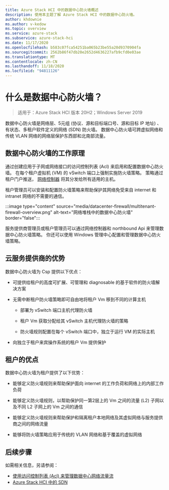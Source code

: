```yaml
---
title: Azure Stack HCI 中的数据中心防火墙概述
description: 使用本主题了解 Azure Stack HCI 中的数据中心防火墙。
author: khdownie
ms.author: v-kedow
ms.topic: overview
ms.service: azure-stack
ms.subservice: azure-stack-hci
ms.date: 11/17/2020
ms.openlocfilehash: b583c07fca54251ba065b23be55a20d9370904fa
ms.sourcegitcommit: 2562b86f47db20e2652d4636227afb9cfd0e03ae
ms.translationtype: MT
ms.contentlocale: zh-CN
ms.lasthandoff: 11/18/2020
ms.locfileid: "94811126"
---
```

# <a name="what-is-datacenter-firewall"></a>什么是数据中心防火墙？

> 适用于：Azure Stack HCI 版本 20H2；Windows Server 2019

数据中心防火墙是网络层、5元组 (协议、源和目标端口号、源和目标 IP 地址) 、有状态、多租户软件定义的网络 (SDN) 防火墙。 数据中心防火墙可跨虚拟网络和传统 VLAN 网络的网络层保护东西部和北南部流量。

## <a name="how-datacenter-firewall-works"></a>数据中心防火墙的工作原理

通过创建应用于子网或网络接口的访问控制列表 (Acl) 来启用和配置数据中心防火墙。 在每个租户虚拟机 (VM) 的 vSwitch 端口上强制实施防火墙策略。 策略通过租户门户推送， [网络控制器](network-controller-overview.md) 将其分发给所有适用的主机。

租户管理员可以安装和配置防火墙策略来帮助保护其网络免受来自 internet 和 intranet 网络的不需要的通信。

:::image type="content" source="media/datacenter-firewall/multitenant-firewall-overview.png" alt-text="网络堆栈中的数据中心防火墙" border="false":::

服务提供商管理员或租户管理员可以通过网络控制器和 northbound Api 来管理数据中心防火墙策略。 你还可以使用 Windows 管理中心配置和管理数据中心防火墙策略。

## <a name="advantages-for-cloud-service-providers"></a>云服务提供商的优势

数据中心防火墙为 Csp 提供以下优点：

- 可提供给租户的高度可扩展、可管理和 diagnosable 的基于软件的防火墙解决方案

- 无需中断租户防火墙策略即可自由地将租户 Vm 移到不同的计算主机

    - 部署为 vSwitch 端口主机代理防火墙

    - 租户 Vm 获取分配给其 vSwitch 主机代理防火墙的策略

    - 防火墙规则配置在每个 vSwitch 端口中，独立于运行 VM 的实际主机

- 向独立于租户来宾操作系统的租户 Vm 提供保护

## <a name="advantages-for-tenants"></a>租户的优点

数据中心防火墙为租户提供了以下优势：

- 能够定义防火墙规则来帮助保护面向 internet 的工作负荷和网络上的内部工作负荷

- 能够定义防火墙规则，以帮助保护同一第2层上的 Vm 之间的流量 (L2) 子网以及不同 L2 子网上的 Vm 之间的通信

- 能够定义防火墙规则来帮助保护和隔离租户本地网络及其虚拟网络与服务提供商之间的网络流量

- 能够将防火墙策略应用于传统的 VLAN 网络和基于覆盖的虚拟网络

## <a name="next-steps"></a>后续步骤

如需相关信息，另请参阅：

- [使用访问控制列表 (Acl) 来管理数据中心网络流量流](/windows-server/networking/sdn/manage/use-acls-for-traffic-flow)
- [Azure Stack HCI 中的 SDN](software-defined-networking.md)